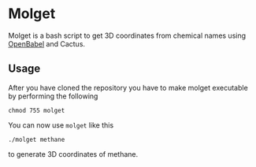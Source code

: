 # Molget
Molget is a bash script to get 3D coordinates from chemical names using [OpenBabel](https://github.com/openbabel/openbabel) and Cactus.

## Usage
After you have cloned the repository you have to make molget executable by performing the following

    chmod 755 molget

You can now use `molget` like this

    ./molget methane

to generate 3D coordinates of methane.
